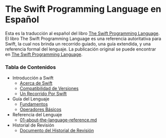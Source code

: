 # The Swift Programming Language en Español

Esta es la traducción al español del libro [The Swift Programming Language](https://docs.swift.org/swift-book/). El libro The Swift Programming Language es una referencia autoritativa para Swift, la cual nos brinda un recorrido guiado, una guía extendida, y una referencia formal del lenguaje. La publicación original se puede encontrar en [The Swift Programming Language](https://docs.swift.org/swift-book/).



### Tabla de Contenidos

* Introducción a Swift
  * [Acerca de Swift](01-welcome-to-swift/01-about-swift.md)
  * [Compatibilidad de Versiones](01-welcome-to-swift/02-version-compatibility.md)
  * [Un Recorrido Por Swift](01-welcome-to-swift/03-a-swift-tour.md)
* Guía del Lenguaje
  * [Fundamentos](02-language-guide/01-the-basics.md)
  * [Operadores Básicos](02-language-guide/02-basic-operators.md)
* Referencia del Lenguaje
  * [01-about-the-language-reference.md](03-language-reference/01-about-the-language-reference.md "mention")
* Historial de Revisión
  * [Documento del Historial de Revisión](04-revision-history/document-revision-history.md)


